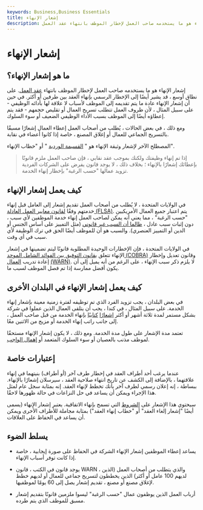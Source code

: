 ```yaml
---
keywords: Business,Business Essentials
title: إشعار الإنهاء
description: إشعار الإنهاء هو ما يستخدمه صاحب العمل لإخطار الموظف بانتهاء عقد العمل.
---
```


# إشعار الإنهاء
## ما هو إشعار الإنهاء؟

إشعار الإنهاء هو ما يستخدمه صاحب العمل لإخطار الموظف بانتهاء [عقد العمل](/terms-of-employment). على نطاق أوسع ، قد يشير أيضًا إلى الإخطار الرسمي بإنهاء العقد بين طرفين أو أكثر. في حين أن إشعار الإنهاء عادة ما يتم تقديمه إلى الموظف لأسباب لا علاقة لها بأدائه الوظيفي - على سبيل المثال ، لأن ظروف العمل تتطلب تسريح العمال أو تقليص حجمهم - فقد يتم إعطاؤه أيضًا إلى الموظف بسبب الأداء الوظيفي الضعيف أو سوء السلوك.

ومع ذلك ، في بعض الحالات ، يُطلب من أصحاب العمل إعطاء العمال إشعارًا مسبقًا بالتسريح الجماعي للعمال أو إغلاق المصنع ، خاصة إذا كانوا أعضاء في نقابة.

المصطلح الآخر لإشعار وثيقة الإنهاء هو " [القسيمة الوردية](/pink-slip) " أو "خطاب الإنهاء".

> إذا تم إنهاء وظيفتك ولكنك بموجب عقد نقابي ، فإن صاحب العمل ملزم قانونًا بإعطائك إشعارًا بالإنهاء ؛ بخلاف ذلك ، لا يوجد قانون يفرض على الشركات الفردية تزويد عمالها "حسب الرغبة" بإخطار إنهاء الخدمة.

>

## كيف يعمل إشعار الإنهاء

في الولايات المتحدة ، لا يُطلب من أصحاب العمل تقديم إشعار إلى العامل قبل إنهاء خدمتهم وفقًا [لقانون معايير العمل العادلة (FLSA)](/fair-labor-standards-act-flsa). يتم اعتبار جميع العمال الأمريكيين "حسب الرغبة" ، مما يعني أنه يمكن لصاحب العمل إنهاء خدمة الموظفين لأي سبب ، دون إثبات سبب عادل ، [طالما أن السبب غير قانوني](/wrongful-termination-claims) (مثل التمييز على أساس الجنس أو الدين أو التمييز العنصري). والسبب هو أن للموظف أيضًا الحق في ترك الوظيفة لأي سبب في أي وقت.

في الولايات المتحدة ، فإن الإخطارات الوحيدة المطلوبة قانونًا ليتم تضمينها في إشعار الإنهاء تتعلق [بقانون التوفيق بين الفوائد الشامل الموحد (COBRA)](/cobra) وقانون تعديل وإخطار إعادة تدريب [العمال](/fair-labor-standards-act-flsa) [(WARN)](/fair-labor-standards-act-flsa). لا يلزم ذكر سبب الإنهاء ، على الرغم من أنه يميل إلى أن يكون أفضل ممارسة إذا تم فصل الموظف لسبب ما.

## كيف يعمل إشعار الإنهاء في البلدان الأخرى

في بعض البلدان ، يجب تزويد الفرد الذي تم توظيفه لفترة زمنية معينة بإشعار إنهاء الخدمة. على سبيل المثال ، في كندا ، يجب أن يتلقى العمال الذين عملوا في شركة بشكل مستمر لمدة ثلاثة أشهر أو أكثر [إشعارًا](/termination-employment) [كتابيًا](/termination-employment) بإنهاء الخدمة من قبل صاحب العمل ، إلى جانب راتب إنهاء الخدمة أو مزيج من الاثنين معًا.

تعتمد مدة الإشعار على طول مدة الخدمة. ومع ذلك ، لا يكون إشعار الإنهاء مستحقًا لموظف مذنب بالعصيان أو سوء السلوك المتعمد أو [إهمال الواجب](/nonfeasance).

## إعتبارات خاصة

عندما يرغب أحد أطراف العقد في إخطار طرف آخر (أو أطراف) بنيتهما في إنهاء علاقتهما ، بالإضافة إلى الكشف عن تاريخ انتهاء صلاحية العقد ، سيرسلان إشعارًا بالإنهاء. ببساطة ، إنه إعلان رسمي لطرف آخر بأنك تخطط لإنهاء العقد. إنه بمثابة سجل عام لمثل هذا الإجراء ويمكن أن يساعد في حل النزاعات في حالة ظهورها لاحقًا.

سيحتوي هذا الإشعار على [الشروط](/terms-of-employment) التي تسمح بإنهاء الاتفاقية. يعتبر إشعار الإنهاء (يسمى أيضًا "إشعار إلغاء العقد" أو "خطاب إنهاء العقد") بمثابة مجاملة للأطراف الأخرى ويمكن أن يساعد في الحفاظ على العلاقات.

## يسلط الضوء

- يساعد إعطاء الموظفين إشعار الإنهاء الشركة في الحفاظ على صورة إيجابية ، خاصة إذا كانت توفر أسباب الإنهاء.

- يوجد قانون في الكتب ، قانون WARN ، والذي يتطلب من أصحاب العمل (الذين لديهم 100 عامل أو أكثر) الذين يخططون لتسريح جماعي للعمال أو لديهم خطط لإغلاق مصنع أو مصنع ، تقديم إشعار يصل إلى 60 يومًا لموظفيها.

- أرباب العمل الذين يوظفون عمال "حسب الرغبة" ليسوا ملزمين قانونًا بتقديم إشعار مسبق للموظف الذي يتم طرده.

